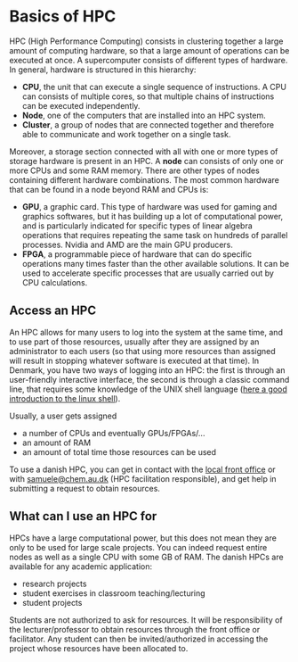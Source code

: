 # Basics of HPC

HPC (High Performance Computing) consists in clustering together a large amount of computing hardware, so that a large amount of operations can be executed at once. A supercomputer consists of different types of hardware. In general, hardware is structured in this hierarchy:

- **CPU**, the unit that can execute a single sequence of instructions. A CPU can consists of multiple cores, so that multiple chains of instructions can be executed independently.
- **Node**, one of the computers that are installed into an HPC system.
- **Cluster**, a group of nodes that are connected together and therefore able to communicate and work together on a single task.

Moreover, a storage section connected with all with one or more types of storage hardware is present in an HPC.
A **node** can consists of only one or more CPUs and some RAM memory.  There are other types of nodes containing different hardware combinations. The most common hardware that can be found in a node beyond RAM and CPUs is:

- **GPU**, a graphic card. This type of hardware was used for gaming and graphics softwares, but it has building up a lot of computational power, and is particularly indicated for specific types of linear algebra operations that requires repeating the same task on hundreds of parallel processes. Nvidia and AMD are the main GPU producers.
- **FPGA**, a programmable piece of hardware that can do specific operations many times faster than the other available solutions. It can be used to accelerate specific processes that are usually carried out by CPU calculations.

## Access an HPC

An HPC allows for many users to log into the system at the same time, and to use part of those resources, usually after they are assigned by an administrator to each users (so that using more resources than assigned will result in stopping whatever software is executed at that time). In Denmark, you have two ways of logging into an HPC: the first is through an user-friendly interactive interface, the second is through a classic command line, that requires some knowledge of the UNIX shell language ([here a good introduction to the linux shell](https://www.learnenough.com/command-line-tutorial/basics)). 

Usually, a user gets assigned 

- a number of CPUs and eventually GPUs/FPGAs/...
- an amount of RAM
- an amount of total time those resources can be used

To use a danish HPC, you can get in contact with the [local front office](https://www.deic.dk/Supercomputere/Front-Office) or with <samuele@chem.au.dk> (HPC facilitation responsible), and get help in submitting a request to obtain resources.

## What can I use an HPC for

 HPCs have a large computational power, but this does not mean they are only to be used for large scale projects. You can indeed request entire nodes as well as a single CPU with some GB of RAM. The danish HPCs are available for any academic application:

 - research projects
 - student exercises in classroom teaching/lecturing
 - student projects

Students are not authorized to ask for resources. It will be responsibility of the lecturer/professor to obtain resources through the front office or facilitator. Any student can then be invited/authorized in accessing the project whose resources have been allocated to.


